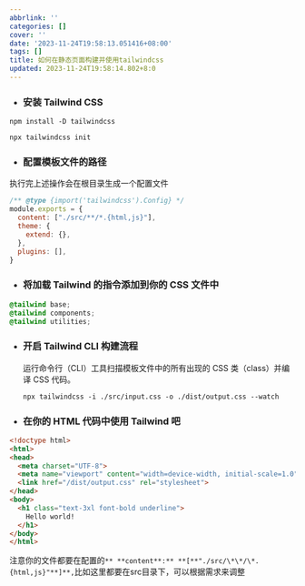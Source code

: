 ```yaml
---
abbrlink: ''
categories: []
cover: ''
date: '2023-11-24T19:58:13.051416+08:00'
tags: []
title: 如何在静态页面构建并使用tailwindcss
updated: 2023-11-24T19:58:14.802+8:0
---
```

* ### 安装 Tailwind CSS

````npm install -D tailwindcss````

````npx tailwindcss init````

* ### 配置模板文件的路径

执行完上述操作会在根目录生成一个配置文件

```js
/** @type {import('tailwindcss').Config} */
module.exports = {
  content: ["./src/**/*.{html,js}"],
  theme: {
    extend: {},
  },
  plugins: [],
}
```

* ### 将加载 Tailwind 的指令添加到你的 CSS 文件中

```css
@tailwind base;
@tailwind components;
@tailwind utilities;
```

* ### 开启 Tailwind CLI 构建流程

  运行命令行（CLI）工具扫描模板文件中的所有出现的 CSS 类（class）并编译 CSS 代码。

  ```npx tailwindcss -i ./src/input.css -o ./dist/output.css --watch```


* ### 在你的 HTML 代码中使用 Tailwind 吧

```html
<!doctype html>
<html>
<head>
  <meta charset="UTF-8">
  <meta name="viewport" content="width=device-width, initial-scale=1.0">
  <link href="/dist/output.css" rel="stylesheet">
</head>
<body>
  <h1 class="text-3xl font-bold underline">
    Hello world!
  </h1>
</body>
</html>
```

注意你的文件都要在配置的`** **content**:** **[**"./src/\*\*/\*.{html,js}"**]**,`比如这里都要在src目录下，可以根据需求来调整

<link href="/dist/output.css" rel="stylesheet"/>
